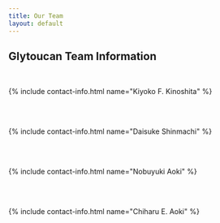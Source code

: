 ```yaml
---
title: Our Team
layout: default
---
```


## Glytoucan Team Information 
  
<br>
  
{% include contact-info.html name="Kiyoko F. Kinoshita" %}  

<br>

<br>

{% include contact-info.html name="Daisuke Shinmachi" %}  

<br>

<br>

{% include contact-info.html name="Nobuyuki Aoki" %}  

<br>

<br>

{% include contact-info.html name="Chiharu E. Aoki" %}  

<br>

<br>
